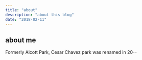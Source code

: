 ```yaml
---
title: "about"
description: "about this blog"
date: "2018-02-11"
---
```


## about me

Formerly Alcott Park, Cesar Chavez park was renamed in 20--
